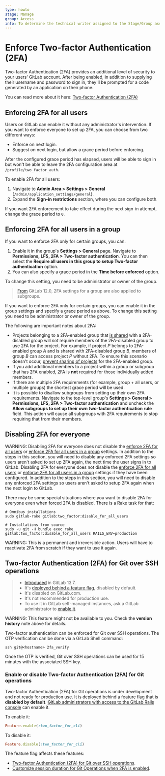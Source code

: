 ```yaml
---
type: howto
stage: Manage
group: Access
info: To determine the technical writer assigned to the Stage/Group associated with this page, see https://about.gitlab.com/handbook/engineering/ux/technical-writing/#assignments
---
```


# Enforce Two-factor Authentication (2FA)

Two-factor Authentication (2FA) provides an additional level of security to your
users' GitLab account. After being enabled, in addition to supplying their
username and password to sign in, they'll be prompted for a code generated by an
application on their phone.

You can read more about it here:
[Two-factor Authentication (2FA)](../user/profile/account/two_factor_authentication.md)

## Enforcing 2FA for all users

Users on GitLab can enable it without any administrator's intervention. If you
want to enforce everyone to set up 2FA, you can choose from two different ways:

- Enforce on next login.
- Suggest on next login, but allow a grace period before enforcing.

After the configured grace period has elapsed, users will be able to sign in but
won't be able to leave the 2FA configuration area at `/profile/two_factor_auth`.

To enable 2FA for all users:

1. Navigate to **Admin Area > Settings > General**
   (`/admin/application_settings/general`).
1. Expand the **Sign-in restrictions** section, where you can configure both.

If you want 2FA enforcement to take effect during the next sign-in attempt,
change the grace period to `0`.

## Enforcing 2FA for all users in a group

If you want to enforce 2FA only for certain groups, you can:

1. Enable it in the group's **Settings > General** page. Navigate to
   **Permissions, LFS, 2FA > Two-factor authentication**. You can then select
   the **Require all users in this group to setup Two-factor authentication**
   option.
1. You can also specify a grace period in the **Time before enforced** option.

To change this setting, you need to be administrator or owner of the group.

> [From](https://gitlab.com/gitlab-org/gitlab-foss/-/merge_requests/24965) GitLab 12.0, 2FA settings for a group are also applied to subgroups.

If you want to enforce 2FA only for certain groups, you can enable it in the
group settings and specify a grace period as above. To change this setting you
need to be administrator or owner of the group.

The following are important notes about 2FA:

- Projects belonging to a 2FA-enabled group that
  [is shared](../user/project/members/share_project_with_groups.md)
  with a 2FA-disabled group will *not* require members of the 2FA-disabled group to use
  2FA for the project. For example, if project *P* belongs to 2FA-enabled group *A* and
  is shared with 2FA-disabled group *B*, members of group *B* can access project *P*
  without 2FA. To ensure this scenario doesn't occur,
  [prevent sharing of projects](../user/group/index.md#share-with-group-lock)
  for the 2FA-enabled group.
- If you add additional members to a project within a group or subgroup that has
  2FA enabled, 2FA is **not** required for those individually added members.
- If there are multiple 2FA requirements (for example, group + all users, or multiple
  groups) the shortest grace period will be used.
- It is possible to disallow subgroups from setting up their own 2FA requirements.
  Navigate to the top-level group's **Settings > General > Permissions, LFS, 2FA > Two-factor authentication** and uncheck the **Allow subgroups to set up their own two-factor authentication rule** field. This action will cause all subgroups with 2FA requirements to stop requiring that from their members.

## Disabling 2FA for everyone

WARNING:
Disabling 2FA for everyone does not disable the [enforce 2FA for all users](#enforcing-2fa-for-all-users)
or [enforce 2FA for all users in a group](#enforcing-2fa-for-all-users-in-a-group)
settings. In addition to the steps in this section, you will need to disable any enforced 2FA
settings so users aren't asked to set up 2FA again, the next time the user signs in to GitLab.
Disabling 2FA for everyone does not disable the [enforce 2FA for all users](#enforcing-2fa-for-all-users)
or [enforce 2FA for all users in a group](#enforcing-2fa-for-all-users-in-a-group)
settings if they have been configured. In addition to the steps in this section,
you will need to disable any enforced 2FA settings so users aren't asked to setup
2FA again when the next login to GitLab.

There may be some special situations where you want to disable 2FA for everyone
even when forced 2FA is disabled. There is a Rake task for that:

```shell
# Omnibus installations
sudo gitlab-rake gitlab:two_factor:disable_for_all_users

# Installations from source
sudo -u git -H bundle exec rake gitlab:two_factor:disable_for_all_users RAILS_ENV=production
```

WARNING:
This is a permanent and irreversible action. Users will have to
reactivate 2FA from scratch if they want to use it again.

<!-- ## Troubleshooting

Include any troubleshooting steps that you can foresee. If you know beforehand what issues
one might have when setting this up, or when something is changed, or on upgrading, it's
important to describe those, too. Think of things that may go wrong and include them here.
This is important to minimize requests for support, and to avoid doc comments with
questions that you know someone might ask.

Each scenario can be a third-level heading, e.g. `### Getting error message X`.
If you have none to add when creating a doc, leave this section in place
but commented out to help encourage others to add to it in the future. -->

## Two-factor Authentication (2FA) for Git over SSH operations

> - [Introduced](https://gitlab.com/gitlab-org/gitlab/-/issues/270554) in GitLab 13.7.
> - It's [deployed behind a feature flag](../user/feature_flags.md), disabled by default.
> - It's disabled on GitLab.com.
> - It's not recommended for production use.
> - To use it in GitLab self-managed instances, ask a GitLab administrator to [enable it](#enable-or-disable-two-factor-authentication-2fa-for-git-operations).

WARNING:
This feature might not be available to you. Check the **version history** note above for details.

Two-factor authentication can be enforced for Git over SSH operations. The OTP
verification can be done via a GitLab Shell command:

```shell
ssh git@<hostname> 2fa_verify
```

Once the OTP is verified, Git over SSH operations can be used for 15 minutes
with the associated SSH key.

### Enable or disable Two-factor Authentication (2FA) for Git operations

Two-factor Authentication (2FA) for Git operations is under development and not
ready for production use. It is deployed behind a feature flag that is
**disabled by default**. [GitLab administrators with access to the GitLab Rails console](../administration/feature_flags.md)
can enable it.

To enable it:

```ruby
Feature.enable(:two_factor_for_cli)
```

To disable it:

```ruby
Feature.disable(:two_factor_for_cli)
```

The feature flag affects these features:

- [Two-factor Authentication (2FA) for Git over SSH operations](#two-factor-authentication-2fa-for-git-over-ssh-operations).
- [Customize session duration for Git Operations when 2FA is enabled](../user/admin_area/settings/account_and_limit_settings.md#customize-session-duration-for-git-operations-when-2fa-is-enabled).
